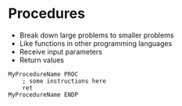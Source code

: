 # Procedures
- Break down large problems to smaller problems
- Like functions in other programming languages
- Receive input parameters
- Return values

```
MyProcedureName PROC
    ; some instructions here
    ret
MyProcedureName ENDP
```
